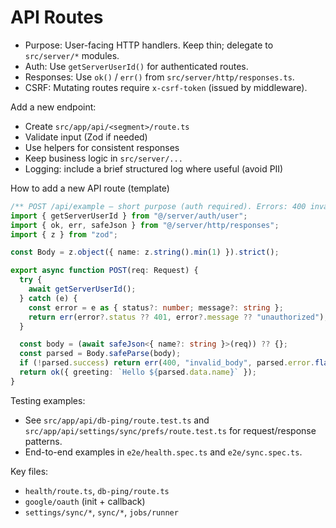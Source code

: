 # API Routes

- Purpose: User-facing HTTP handlers. Keep thin; delegate to `src/server/*` modules.
- Auth: Use `getServerUserId()` for authenticated routes.
- Responses: Use `ok()` / `err()` from `src/server/http/responses.ts`.
- CSRF: Mutating routes require `x-csrf-token` (issued by middleware).

Add a new endpoint:

- Create `src/app/api/<segment>/route.ts`
- Validate input (Zod if needed)
- Use helpers for consistent responses
- Keep business logic in `src/server/...`
- Logging: include a brief structured log where useful (avoid PII)

How to add a new API route (template)

```ts
/** POST /api/example — short purpose (auth required). Errors: 400 invalid_body, 401 unauthorized */
import { getServerUserId } from "@/server/auth/user";
import { ok, err, safeJson } from "@/server/http/responses";
import { z } from "zod";

const Body = z.object({ name: z.string().min(1) }).strict();

export async function POST(req: Request) {
  try {
    await getServerUserId();
  } catch (e) {
    const error = e as { status?: number; message?: string };
    return err(error?.status ?? 401, error?.message ?? "unauthorized");
  }

  const body = (await safeJson<{ name?: string }>(req)) ?? {};
  const parsed = Body.safeParse(body);
  if (!parsed.success) return err(400, "invalid_body", parsed.error.flatten());
  return ok({ greeting: `Hello ${parsed.data.name}` });
}
```

Testing examples:

- See `src/app/api/db-ping/route.test.ts` and `src/app/api/settings/sync/prefs/route.test.ts` for request/response patterns.
- End-to-end examples in `e2e/health.spec.ts` and `e2e/sync.spec.ts`.

Key files:

- `health/route.ts`, `db-ping/route.ts`
- `google/oauth` (init + callback)
- `settings/sync/*`, `sync/*`, `jobs/runner`
